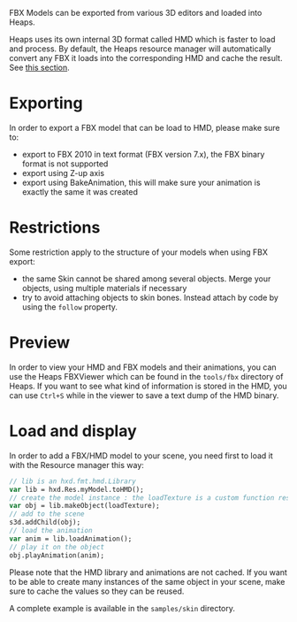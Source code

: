 FBX Models can be exported from various 3D editors and loaded into Heaps.

Heaps uses its own internal 3D format called HMD which is faster to load and process. By default, the Heaps resource manager will automatically convert any FBX it loads into the corresponding HMD and cache the result. See [this section](https://github.com/ncannasse/heaps/wiki/Resource-Management).

# Exporting

In order to export a FBX model that can be load to HMD, please make sure to:

 * export to FBX 2010 in text format (FBX version 7.x), the FBX binary format is not supported
 * export using Z-up axis
 * export using BakeAnimation, this will make sure your animation is exactly the same it was created

# Restrictions

Some restriction apply to the structure of your models when using FBX export:

 * the same Skin cannot be shared among several objects. Merge your objects, using multiple materials if necessary
 * try to avoid attaching objects to skin bones. Instead attach by code by using the `follow` property.

# Preview

In order to view your HMD and FBX models and their animations, you can use the Heaps FBXViewer which can be found in the `tools/fbx` directory of Heaps. If you want to see what kind of information is stored in the HMD, you can use `Ctrl+S` while in the viewer to save a text dump of the HMD binary.

# Load and display

In order to add a FBX/HMD model to your scene, you need first to load it with the Resource manager this way:

```haxe
// lib is an hxd.fmt.hmd.Library
var lib = hxd.Res.myModel.toHMD();
// create the model instance : the loadTexture is a custom function responsible for loading the model texture
var obj = lib.makeObject(loadTexture);
// add to the scene
s3d.addChild(obj);
// load the animation
var anim = lib.loadAnimation();
// play it on the object
obj.playAnimation(anim);
```

Please note that the HMD library and animations are not cached. If you want to be able to create many instances of the same object in your scene, make sure to cache the values so they can be reused.

A complete example is available in the `samples/skin` directory.
